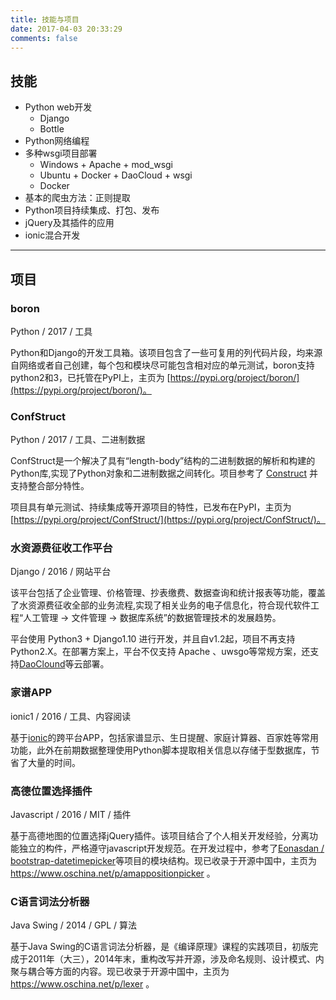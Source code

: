 ```yaml
---
title: 技能与项目
date: 2017-04-03 20:33:29
comments: false
---
```


## 技能

- Python web开发
  - Django
  - Bottle
- Python网络编程
- 多种wsgi项目部署
  - Windows + Apache + mod_wsgi
  - Ubuntu + Docker + DaoCloud + wsgi
  - Docker
- 基本的爬虫方法：正则提取
- Python项目持续集成、打包、发布
- jQuery及其插件的应用
- ionic混合开发
---

## 项目

### boron

Python / 2017 / 工具

Python和Django的开发工具箱。该项目包含了一些可复用的列代码片段，均来源自网络或者自己创建，每个包和模块尽可能包含相对应的单元测试，boron支持python2和3，已托管在PyPI上，主页为 [https://pypi.org/project/boron/](https://pypi.org/project/boron/)。

### ConfStruct

Python / 2017 / 工具、二进制数据

ConfStruct是一个解决了具有“length-body”结构的二进制数据的解析和构建的Python库,实现了Python对象和二进制数据之间转化。项目参考了 [Construct](http://construct.readthedocs.io/en/latest/) 并支持整合部分特性。

项目具有单元测试、持续集成等开源项目的特性，已发布在PyPI，主页为 [https://pypi.org/project/ConfStruct/](https://pypi.org/project/ConfStruct/)。

### 水资源费征收工作平台

Django / 2016 / 网站平台

该平台包括了企业管理、价格管理、抄表缴费、数据查询和统计报表等功能，覆盖了水资源费征收全部的业务流程,实现了相关业务的电子信息化，符合现代软件工程“人工管理 -> 文件管理 -> 数据库系统”的数据管理技术的发展趋势。

平台使用 Python3 + Django1.10 进行开发，并且自v1.2起，项目不再支持Python2.X。在部署方案上，平台不仅支持 Apache 、uwsgo等常规方案，还支持[DaoClound](https://www.daocloud.io/)等云部署。

### 家谱APP

ionic1 / 2016 / 工具、内容阅读

基于[ionic](http://ionicframework.com/)的跨平台APP，包括家谱显示、生日提醒、家庭计算器、百家姓等常用功能，此外在前期数据整理使用Python脚本提取相关信息以存储于型数据库，节省了大量的时间。

### 高德位置选择插件

Javascript / 2016 /  MIT / 插件

基于高德地图的位置选择jQuery插件。该项目结合了个人相关开发经验，分离功能独立的构件，严格遵守javascript开发规范。在开发过程中，参考了[Eonasdan / bootstrap-datetimepicker](https://github.com/Eonasdan/bootstrap-datetimepicker)等项目的模块结构。现已收录于开源中国中，主页为 https://www.oschina.net/p/amappositionpicker 。


### C语言词法分析器

Java Swing / 2014 / GPL / 算法

 基于Java Swing的C语言词法分析器，是《编译原理》课程的实践项目，初版完成于2011年（大三），2014年末，重构改写并开源，涉及命名规则、设计模式、内聚与耦合等方面的内容。现已收录于开源中国中，主页为 https://www.oschina.net/p/lexer 。
